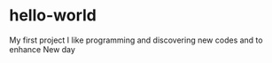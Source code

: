 # hello-world
My first project
I like programming and discovering new codes and to enhance 
New day
